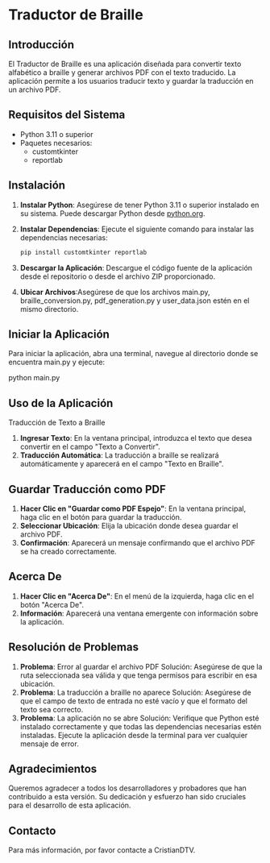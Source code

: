 # Traductor de Braille

## Introducción

El Traductor de Braille es una aplicación diseñada para convertir texto alfabético a braille y generar archivos PDF con el texto traducido. La aplicación permite a los usuarios traducir texto y guardar la traducción en un archivo PDF.

## Requisitos del Sistema

- Python 3.11 o superior
- Paquetes necesarios:
  - customtkinter
  - reportlab

## Instalación

1. **Instalar Python**: Asegúrese de tener Python 3.11 o superior instalado en su sistema. Puede descargar Python desde [python.org](https://www.python.org/).

2. **Instalar Dependencias**: Ejecute el siguiente comando para instalar las dependencias necesarias:

   ```bash
   pip install customtkinter reportlab

3. **Descargar la Aplicación**: Descargue el código fuente de la aplicación desde el repositorio o desde el archivo ZIP proporcionado.

4. **Ubicar Archivos**:Asegúrese de que los archivos main.py, braille_conversion.py, pdf_generation.py y user_data.json estén en el mismo directorio.

## Iniciar la Aplicación

Para iniciar la aplicación, abra una terminal, navegue al directorio donde se encuentra main.py y ejecute:

python main.py

## Uso de la Aplicación

Traducción de Texto a Braille

1. **Ingresar Texto**: En la ventana principal, introduzca el texto que desea convertir en el campo "Texto a Convertir".
2. **Traducción Automática**: La traducción a braille se realizará automáticamente y aparecerá en el campo "Texto en Braille".

## Guardar Traducción como PDF

1. **Hacer Clic en "Guardar como PDF Espejo"**: En la ventana principal, haga clic en el botón para guardar la traducción.
2. **Seleccionar Ubicación**: Elija la ubicación donde desea guardar el archivo PDF.
3. **Confirmación**: Aparecerá un mensaje confirmando que el archivo PDF se ha creado correctamente.

## Acerca De

1. **Hacer Clic en "Acerca De"**: En el menú de la izquierda, haga clic en el botón "Acerca De".
2. **Información**: Aparecerá una ventana emergente con información sobre la aplicación.

## Resolución de Problemas

1. **Problema**: Error al guardar el archivo PDF
Solución: Asegúrese de que la ruta seleccionada sea válida y que tenga permisos para escribir en esa ubicación.
2. **Problema**: La traducción a braille no aparece
Solución: Asegúrese de que el campo de texto de entrada no esté vacío y que el formato del texto sea correcto.
3. **Problema**: La aplicación no se abre
Solución: Verifique que Python esté instalado correctamente y que todas las dependencias necesarias estén instaladas. Ejecute la aplicación desde la terminal para ver cualquier mensaje de error.

## Agradecimientos

Queremos agradecer a todos los desarrolladores y probadores que han contribuido a esta versión. Su dedicación y esfuerzo han sido cruciales para el desarrollo de esta aplicación.

## Contacto

 Para más información, por favor contacte a CristianDTV.

